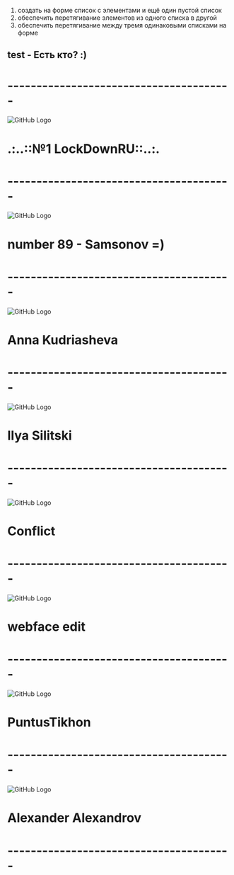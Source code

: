 1. создать на форме список с элементами и ещё один пустой список
2. обеспечить перетягивание элементов из одного списка в другой
3. обеспечить перетягивание между тремя одинаковыми списками на форме


## test - Есть кто? :)
# ---------------------------------------
![GitHub Logo](http://www.crowndeliandcatering.com/wp-content/uploads/2014/12/Crown-Icon_transparency_02.png)
# .:..::№1 LockDownRU::..:.
# ---------------------------------------
![GitHub Logo](http://www.crowndeliandcatering.com/wp-content/uploads/2014/12/Crown-Icon_transparency_02.png)
# number 89 - Samsonov =) 
# ---------------------------------------
![GitHub Logo](http://www.crowndeliandcatering.com/wp-content/uploads/2014/12/Crown-Icon_transparency_02.png)
# Anna Kudriasheva
# ---------------------------------------
![GitHub Logo](http://www.crowndeliandcatering.com/wp-content/uploads/2014/12/Crown-Icon_transparency_02.png)
# Ilya Silitski
# ---------------------------------------
![GitHub Logo](http://www.crowndeliandcatering.com/wp-content/uploads/2014/12/Crown-Icon_transparency_02.png)
# Conflict
# ---------------------------------------
![GitHub Logo](http://www.crowndeliandcatering.com/wp-content/uploads/2014/12/Crown-Icon_transparency_02.png)
# webface edit
# ---------------------------------------
![GitHub Logo](http://www.crowndeliandcatering.com/wp-content/uploads/2014/12/Crown-Icon_transparency_02.png)
# PuntusTikhon
# ---------------------------------------
![GitHub Logo](http://www.crowndeliandcatering.com/wp-content/uploads/2014/12/Crown-Icon_transparency_02.png)
# Alexander Alexandrov
# ---------------------------------------